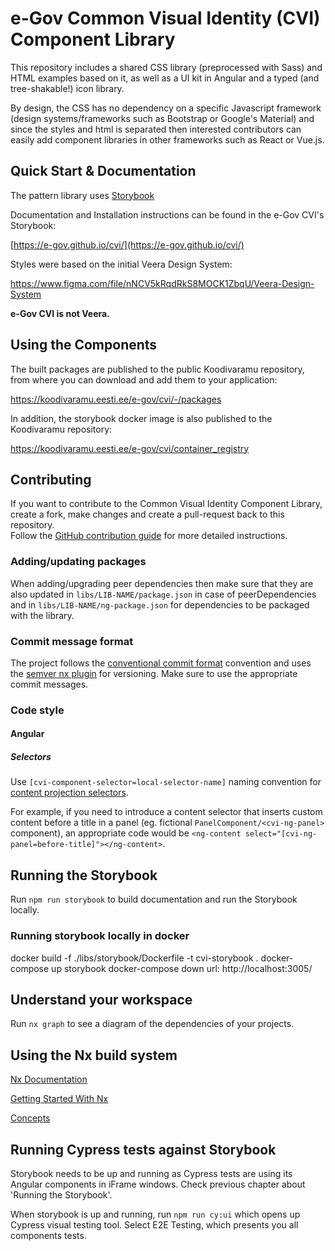 # e-Gov Common Visual Identity (CVI) Component Library

This repository includes a shared CSS library (preprocessed with Sass) and HTML examples based on it, as well as a UI kit in Angular and a typed (and tree-shakable!) icon library.

By design, the CSS has no dependency on a specific Javascript framework (design systems/frameworks such as Bootstrap or Google's Material) and since the styles and html is separated then interested contributors can easily add component libraries in other frameworks such as React or Vue.js.

## Quick Start & Documentation

The pattern library uses [Storybook](https://storybook.js.org)

Documentation and Installation instructions can be found in the e-Gov CVI's Storybook:

[https://e-gov.github.io/cvi/](https://e-gov.github.io/cvi/)

Styles were based on the initial Veera Design System:

https://www.figma.com/file/nNCV5kRqdRkS8MOCK1ZbqU/Veera-Design-System

**e-Gov CVI is not Veera.**

## Using the Components

The built packages are published to the public Koodivaramu repository, from where you can download and add them to your application:

https://koodivaramu.eesti.ee/e-gov/cvi/-/packages

In addition, the storybook docker image is also published to the Koodivaramu repository:

https://koodivaramu.eesti.ee/e-gov/cvi/container_registry

## Contributing
If you want to contribute to the Common Visual Identity Component Library, create a fork, make changes and create a pull-request back to this repository.  
Follow the [GitHub contribution guide](https://docs.github.com/en/get-started/quickstart/contributing-to-projects) for more detailed instructions.

### Adding/updating packages
When adding/upgrading peer dependencies then make sure that they are also updated in `libs/LIB-NAME/package.json` in case of peerDependencies and in `libs/LIB-NAME/ng-package.json` for dependencies to be packaged with the library.

### Commit message format
The project follows the [conventional commit format](https://www.conventionalcommits.org) convention and uses the [semver nx plugin](https://github.com/jscutlery/semver) for versioning.
Make sure to use the appropriate commit messages.

### Code style

#### Angular

##### Selectors

Use `[cvi-component-selector=local-selector-name]` naming convention for [content projection selectors](https://angular.io/guide/content-projection).

For example, if you need to introduce a content selector that inserts custom content before a title in a panel (eg. fictional `PanelComponent/<cvi-ng-panel>` component), an appropriate code would be `<ng-content select="[cvi-ng-panel=before-title]"></ng-content>`.

## Running the Storybook

Run `npm run storybook` to build documentation and run the Storybook locally.

### Running storybook locally in docker

docker build -f ./libs/storybook/Dockerfile -t cvi-storybook .
docker-compose up storybook
docker-compose down
url: http://localhost:3005/

## Understand your workspace

Run `nx graph` to see a diagram of the dependencies of your projects.

## Using the Nx build system

[Nx Documentation](https://nx.dev/angular)

[Getting Started With Nx](https://nx.dev/getting-started/intro)

[Concepts](https://nx.dev/concepts)

## Running Cypress tests against Storybook

Storybook needs to be up and running as Cypress tests are using its Angular components in iFrame windows. Check previous chapter about 'Running the Storybook'.

When storybook is up and running, run `npm run cy:ui` which opens up Cypress visual testing tool. Select E2E Testing, which presents you all components tests.
